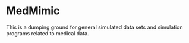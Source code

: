 # MedMimic

This is a dumping ground for general simulated data sets and simulation
programs related to medical data.



